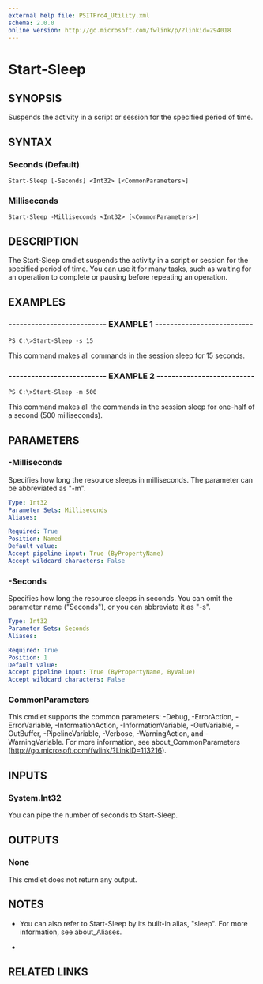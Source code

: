 ```yaml
---
external help file: PSITPro4_Utility.xml
schema: 2.0.0
online version: http://go.microsoft.com/fwlink/p/?linkid=294018
---
```


# Start-Sleep
## SYNOPSIS
Suspends the activity in a script or session for the specified period of time.
## SYNTAX

### Seconds (Default)
```
Start-Sleep [-Seconds] <Int32> [<CommonParameters>]
```

### Milliseconds
```
Start-Sleep -Milliseconds <Int32> [<CommonParameters>]
```

## DESCRIPTION
The Start-Sleep cmdlet suspends the activity in a script or session for the specified period of time.
You can use it for many tasks, such as waiting for an operation to complete or pausing before repeating an operation.
## EXAMPLES

### -------------------------- EXAMPLE 1 --------------------------
```
PS C:\>Start-Sleep -s 15
```

This command makes all commands in the session sleep for 15 seconds.
### -------------------------- EXAMPLE 2 --------------------------
```
PS C:\>Start-Sleep -m 500
```

This command makes all the commands in the session sleep for one-half of a second (500 milliseconds).
## PARAMETERS

### -Milliseconds
Specifies how long the resource sleeps in milliseconds.
The parameter can be abbreviated as "-m".

```yaml
Type: Int32
Parameter Sets: Milliseconds
Aliases: 

Required: True
Position: Named
Default value: 
Accept pipeline input: True (ByPropertyName)
Accept wildcard characters: False
```

### -Seconds
Specifies how long the resource sleeps in seconds.
You can omit the parameter name ("Seconds"), or you can abbreviate it as "-s".

```yaml
Type: Int32
Parameter Sets: Seconds
Aliases: 

Required: True
Position: 1
Default value: 
Accept pipeline input: True (ByPropertyName, ByValue)
Accept wildcard characters: False
```

### CommonParameters
This cmdlet supports the common parameters: -Debug, -ErrorAction, -ErrorVariable, -InformationAction, -InformationVariable, -OutVariable, -OutBuffer, -PipelineVariable, -Verbose, -WarningAction, and -WarningVariable. For more information, see about_CommonParameters (http://go.microsoft.com/fwlink/?LinkID=113216).
## INPUTS

### System.Int32
You can pipe the number of seconds to Start-Sleep.
## OUTPUTS

### None
This cmdlet does not return any output.
## NOTES
* You can also refer to Start-Sleep by its built-in alias, "sleep". For more information, see about_Aliases.

*
## RELATED LINKS

